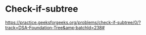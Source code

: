 # Check-if-subtree
https://practice.geeksforgeeks.org/problems/check-if-subtree/0/?track=DSA-Foundation-Tree&amp;batchId=238#
